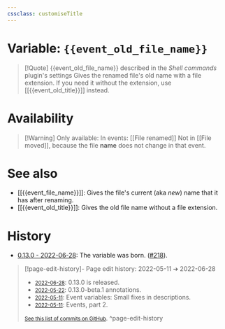 ```yaml
---
cssclass: customiseTitle
---
```

# Variable: `{{event_old_file_name}}`
> [!Quote] {{event_old_file_name}} described in the *Shell commands* plugin's settings
> Gives the renamed file's old name with a file extension. If you need it without the extension, use [[{{event_old_title}}]] instead.

# Availability
> [!Warning] Only available:
> In events: [[File renamed]]
> Not in [[File moved]], because the file **name** does not change in that event.

# See also
- [[{{event_file_name}}]]: Gives the file's current (aka *new*) name that it has after renaming.
- [[{{event_old_title}}]]: Gives the old file name without a file extension.

# History
- [0.13.0 - 2022-06-28](https://github.com/Taitava/obsidian-shellcommands/blob/main/CHANGELOG.md#0130---2022-06-28): The variable was born. ([#218](https://github.com/Taitava/obsidian-shellcommands/issues/218)).

> [!page-edit-history]- Page edit history: 2022-05-11 &#10132; 2022-06-28
> - [<small>2022-06-28</small>](https://github.com/Taitava/obsidian-shellcommands-documentation/commit/49efe1a5a719cb695cc0a4a96d05c10548298804): 0.13.0 is released.
> - [<small>2022-05-22</small>](https://github.com/Taitava/obsidian-shellcommands-documentation/commit/bb37c1f8ee6630879a4d6578eae61c50730cda97): 0.13.0-beta.1 annotations.
> - [<small>2022-05-11</small>](https://github.com/Taitava/obsidian-shellcommands-documentation/commit/71d62712b8fcb4d75eb82e2c59461e991365805d): Event variables: Small fixes in descriptions.
> - [<small>2022-05-11</small>](https://github.com/Taitava/obsidian-shellcommands-documentation/commit/5bbc04d5721f6b3723fd5baade2975a596e799dc): Events, part 2.
> 
> [<small>See this list of commits on GitHub</small>](https://github.com/Taitava/obsidian-shellcommands-documentation/commits/main/./Variables/%7B%7Bevent_old_file_name%7D%7D.md).
> ^page-edit-history